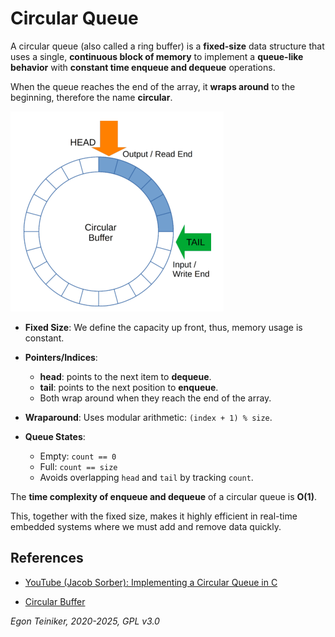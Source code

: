 # Circular Queue

A circular queue (also called a ring buffer) is a **fixed-size** 
data structure that uses a single, **continuous block of memory** 
to implement a **queue-like behavior** with **constant time enqueue 
and dequeue** operations.

When the queue reaches the end of the array, it **wraps around** 
to the beginning, therefore the name **circular**.

![Circular Queue](figures/CircularBuffer.png)

* **Fixed Size**: We define the capacity up front, thus, memory usage 
    is constant.

* **Pointers/Indices**:
    - **head**: points to the next item to **dequeue**.
    - **tail**: points to the next position to **enqueue**.
    - Both wrap around when they reach the end of the array.

* **Wraparound**: Uses modular arithmetic: `(index + 1) % size`.

* **Queue States**:
    - Empty: `count == 0`
    - Full: `count == size`
    - Avoids overlapping `head` and `tail` by tracking `count`.

The **time complexity of enqueue and dequeue** of a circular 
queue is **O(1)**. 

This, together with the fixed size, makes it highly efficient in 
real-time embedded systems where we must add and remove data quickly.


## References

* [YouTube (Jacob Sorber): Implementing a Circular Queue in C](https://youtu.be/oyX30WVuEos?si=NyOK9RnJbrvnCyuR)

* [Circular Buffer](https://www.baeldung.com/cs/circular-buffer)

*Egon Teiniker, 2020-2025, GPL v3.0* 